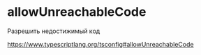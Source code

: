 allowUnreachableCode
====================

Разрешить недостижимый код 

https://www.typescriptlang.org/tsconfig#allowUnreachableCode